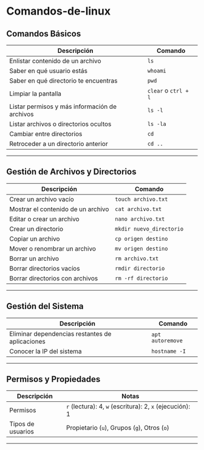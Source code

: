# Comandos-de-linux

## Comandos Básicos

| Descripción                             | Comando        |
|-----------------------------------------|----------------|
| Enlistar contenido de un archivo        | `ls`          |
| Saber en qué usuario estás              | `whoami`       |
| Saber en qué directorio te encuentras   | `pwd`          |
| Limpiar la pantalla                     | `clear` o `ctrl + l` |
| Listar permisos y más información de archivos | `ls -l`    |
| Listar archivos o directorios ocultos   | `ls -la`       |
| Cambiar entre directorios               | `cd`           |
| Retroceder a un directorio anterior     | `cd ..`        |

---

## Gestión de Archivos y Directorios

| Descripción                             | Comando        |
|-----------------------------------------|----------------|
| Crear un archivo vacío                  | `touch archivo.txt` |
| Mostrar el contenido de un archivo      | `cat archivo.txt` |
| Editar o crear un archivo               | `nano archivo.txt` |
| Crear un directorio                     | `mkdir nuevo_directorio` |
| Copiar un archivo                       | `cp origen destino` |
| Mover o renombrar un archivo            | `mv origen destino` |
| Borrar un archivo                       | `rm archivo.txt` |
| Borrar directorios vacíos               | `rmdir directorio` |
| Borrar directorios con archivos         | `rm -rf directorio` |

---

## Gestión del Sistema

| Descripción                             | Comando        |
|-----------------------------------------|----------------|
| Eliminar dependencias restantes de aplicaciones | `apt autoremove` |
| Conocer la IP del sistema               | `hostname -I`  |

---

## Permisos y Propiedades

| Descripción                             | Notas          |
|-----------------------------------------|----------------|
| Permisos                                | `r` (lectura): 4, `w` (escritura): 2, `x` (ejecución): 1 |
| Tipos de usuarios                       | Propietario (`u`), Grupos (`g`), Otros (`o`) |


---
